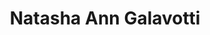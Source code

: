 ---
layout: layouts/profile.liquid
title: Natasha Ann Galavotti
id: natasha_ann_galavotti
prefix: 
first: Natasha
middle: Ann
last: Galavotti
suffix: 
currentTitle: Global Vice President Customers
currentOrg: Bimbo QSR
bio: <br /><br />Global Senior Executive &amp; Business Leader Accelerating Profitable Growth | P&amp;L | Meaningful Value Creation through Operational/Commercial Excellence | Supply Chain | Market Expansion &amp; Growth Preparedness | DE&amp;I <br /><br />A global, customer-centric executive, Natasha has broad experience serving consumer-product companies, leading global brands, delivering business growth, expanding in emerging markets, and exceeding business objectives in complex, competitive markets. Her expertise includes&#58;<br /><br />Strategy creation &amp; execution | strategic sales |commercial &amp; operational excellence | supply chain | branding | cross-functional collaboration | change management | team building development | enhancing capabilities through people/processes/ systems| rapid adaptation <br /><br />Her disciplined strategic and entrepreneurial mindset, agility, systems-thinking and business acumen inform all her work, as does her ability to empower and retain teams, connect vision with operational realities and deliver strong execution. Passionate about diversity, inclusion and our world’s sustainability, Natasha is a global citizen and a professional athlete. <br /><br />As Global VP, Customers &amp; General Manager, Latin America and India at Bimbo Quick Service Restaurants (QSR)since 2019—_a new role created to respond to customer requests and mitigate possible business risk— Natasha leads all QSR global strategic customer accounts and serves as de facto Chief Commercial Officer. Managing a profitable P&amp;L, she has met and exceeded business objectives, rapidly expanding top-line sales, growing global market share into new, emerging markets, and advancing clients’ market success. She elevated QSR to become a strategic, critical partner with the largest global brands deftly managing global complexities in volatile geopolitical environments (businesses in Ukraine and Russia); grew global sales by 50% even during Covid challenges, andrealized double digit (15-20%) profitability byproviding a competitive product globally based on product value that validated pricing. Promotional products and products in new market sales channels yield even greater profitability (30% and 40% respectively). Empowering and fully retaining her team of diverse, global talent through a supporting and caring environment, Natasha expanded market penetration (India and Brazil) and maintained preparedness for market growth. She enabled customer-centric approaches to effectively manage ever-changing supply chain while increasing global brand awareness through social-media messaging consistency and enhancing product’s market presence.<br /><br />Earlier, serving as VP, Sales, Supply Chain &amp; Sustainability, Strategic Accounts, at SEDA International Packaging Group (2011 – 2019), she achieved 50%+ annual business growth and 30% market-share growth in a competitive NA market, growing sales by 300% through operational/commercial/execution excellence.<br /><br />Previously, serving as VP, Global Supply Chain at HAVI, The Marketing Store (2009 – 2011), Ms. Galavotti significantly increased a vital client’s market share and achieved record cost-savings in by enabling it to successfully mine its McDonalds’s Happy Meal opportunity, delivering accessibility to the consumer meal and a toy, and mitigating labor costs.<br /><br />From 2008 to 2009, Ms. Galavotti served as a senior consultant at Deloitte Consulting, Chicago, where she drove development/implementation of key clients’ business strategy. She started her career at General Motors, Detroit, MI and Shanghai, China, as a Global Purchasing &amp; Commodity Manager (2001 – 2008).<br /><br />A member of and leader in numerous industry, professional and community organizations, and a public speaker, Natasha has an International MBA from the University of South Carolina, and a B.A. in Russian Language and Literature from the University of Pennsylvania. She completed advanced leadership programs at UCLA Banco Santander and Grupo Bimbo, and a language immersion course at Bocconi University, Milan, Italy. She has a certification from the Conscious Business Program and is a Birkman Leadership Consultant. <br /><br />Inducted in the Big 5 Philadelphia Basketball Hall of Fame in 2018, Ms. Galavotti has professional proficiency in Italian, is fluent in Russian, and has some knowledge of Portuguese and Spanish.
linkedin: https://www.linkedin.com/in/natashagalavotti/
tiktok: 
twitter: 
aboutme: 
insta: 
orgURL: 
snapchat: 
personalURL: 
smallHeadshotURL: assets/images/headshots/Natasha_007_converted_scaled.avif
originalHeadshotURL: assets/images/headshots/Natasha_007_converted_scaled.avif
tags-experience: 
 - B2B
 - B2C
 - Business Development
 - Corporate Development
 - DEI
 - Digital Transformation
 - ESG Experience
 - Finance
 - Global
 - HR / Human Resources
 - International
 - Mergers & Acquisitions
 - P&L&#58; $0-$500M
 - P&L&#58; $500M-$1B
 - P&L&#58; $1B+
 - PR / Public Relations
 - Private Companies
 - Procurement
 - Public Companies
 - Supply Chain
 - Transformational and Growth
 - Turnaround
 - B2B
 - B2C
 - Business Development
 - Corporate Development
 - DEI
 - Digital Transformation
 - ESG Experience
 - Global
 - HR / Human Resources
 - International
 - Marketing
 - P&L&#58; $0-$500M
 - P&L&#58; $500M-$1B
 - P&L&#58; $1B+
 - Private Companies
 - Procurement
 - Public Companies
 - Supply Chain
 - Transformational and Growth
 - Turnaround
tags-current-industries: 
 - Accommodation and Food Services
 - Food Manufacturing
 - Food Services and Drinking Places
 - Food and Beverage Stores
 - Manufacturing
 - Marketing/Sales
 - Supply Chain/Distribution/Logistics
tags-current-position: 
 - VP / Vice President
tags-past-industries: 
 - Arts, Entertainment, and Recreation
 - Community Development/Organizing
 - Computer and Electronic Product Manufacturing
 - Educational Services
 - Fitness
 - Food Manufacturing
 - Food Services and Drinking Places
 - Food and Beverage Stores
 - Marketing/Sales
 - Paper Manufacturing
 - Supply Chain/Distribution/Logistics
 - Transportation and Warehousing
tags-past-position: 
 - VP / Vice President
tags-current-board-service: 
    - Nonprofit
tags-past-board-service: 
    - Nonprofit
boards-current-corporate-private: 
boards-current-corporate-public: 
boards-current-nonprofit: 
 - University of Pennsylvania Basketball Board, Co-Chair Mentoring Committee
 - United Way, Campaign Cabinet Member
 - Infant Welfare Society, Networking Member
boards-current-privateequity: 
boards-current-spac: 
boards-current-vc: 
boards-past-corporate-private: 
boards-past-corporate-public: 
boards-past-nonprofit: 
 - Loyola University Supply Chain Sustainability Center, Board Member
 - Saint Ignatius College Prep Women's Society, Board Chair
boards-past-privateequity: 
boards-past-spac: 
boards-past-vc: 
---